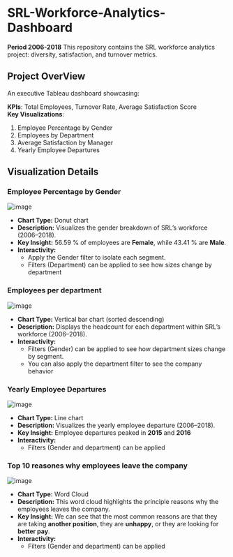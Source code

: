 # SRL-Workforce-Analytics-Dashboard
**Period 2006-2018**
This repository contains the SRL workforce analytics project: diversity, satisfaction, and turnover metrics.

## Project OverView
An executive Tableau dashboard showcasing:

 **KPIs**: Total Employees, Turnover Rate, Average Satisfaction Score  
 **Key Visualizations**:
  1. Employee Percentage by Gender  
  2. Employees by Department  
  3. Average Satisfaction by Manager  
  4. Yearly Employee Departures

## Visualization Details
### Employee Percentage by Gender

![image](https://github.com/user-attachments/assets/0dc52fa4-0a0c-4606-a30e-50014dc0f4dd)

- **Chart Type:** Donut chart  
- **Description:** Visualizes the gender breakdown of SRL’s workforce (2006–2018).  
- **Key Insight:** 56.59 % of employees are **Female**, while 43.41 % are **Male**.  
- **Interactivity:**
    - Apply the Gender filter to isolate each segment.
    - Filters (Department) can be applied to see how sizes change by department

### Employees per department

![image](https://github.com/user-attachments/assets/62f2b759-6d90-400a-bb7a-46d2bc062e4f)

- **Chart Type:** Vertical bar chart (sorted descending)  
- **Description:** Displays the headcount for each department within SRL’s workforce (2006–2018).  
- **Interactivity:**  
  - Filters (Gender) can be applied to see how department sizes change by segment.
  - You can also apply the department filter to see the company behavior

### Yearly Employee Departures

![image](https://github.com/user-attachments/assets/4bbe4b45-0606-435b-b170-1d90c0aa22e0)

- **Chart Type:** Line chart
- **Description:** Visualizes the yearly employee departure (2006–2018).  
- **Key Insight:** Employee departures peaked in **2015** and **2016** 
- **Interactivity:**
    - Filters (Gender and department) can be applied
      
### Top 10 reasones why employees leave the company

![image](https://github.com/user-attachments/assets/07e5f338-000c-4420-9383-3a2f6d82e113)

- **Chart Type:** Word Cloud
- **Description:** This word cloud highlights the principle reasons why the employees leaves the company.  
- **Key Insight:** We can see that the most common reasons are that they are taking **another position**, they are **unhappy**, or they are looking for **better pay**.
- **Interactivity:**
    - Filters (Gender and department) can be applied



 
